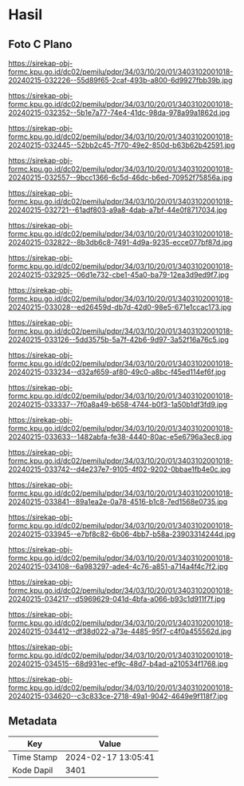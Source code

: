 # Hasil

## Foto C Plano

https://sirekap-obj-formc.kpu.go.id/dc02/pemilu/pdpr/34/03/10/20/01/3403102001018-20240215-032226--55d89f65-2caf-493b-a800-6d9927fbb39b.jpg

https://sirekap-obj-formc.kpu.go.id/dc02/pemilu/pdpr/34/03/10/20/01/3403102001018-20240215-032352--5b1e7a77-74e4-41dc-98da-978a99a1862d.jpg

https://sirekap-obj-formc.kpu.go.id/dc02/pemilu/pdpr/34/03/10/20/01/3403102001018-20240215-032445--52bb2c45-7f70-49e2-850d-b63b62b42591.jpg

https://sirekap-obj-formc.kpu.go.id/dc02/pemilu/pdpr/34/03/10/20/01/3403102001018-20240215-032557--9bcc1366-6c5d-46dc-b6ed-70952f75856a.jpg

https://sirekap-obj-formc.kpu.go.id/dc02/pemilu/pdpr/34/03/10/20/01/3403102001018-20240215-032721--61adf803-a9a8-4dab-a7bf-44e0f8717034.jpg

https://sirekap-obj-formc.kpu.go.id/dc02/pemilu/pdpr/34/03/10/20/01/3403102001018-20240215-032822--8b3db6c8-7491-4d9a-9235-ecce077bf87d.jpg

https://sirekap-obj-formc.kpu.go.id/dc02/pemilu/pdpr/34/03/10/20/01/3403102001018-20240215-032925--06d1e732-cbe1-45a0-ba79-12ea3d9ed9f7.jpg

https://sirekap-obj-formc.kpu.go.id/dc02/pemilu/pdpr/34/03/10/20/01/3403102001018-20240215-033028--ed26459d-db7d-42d0-98e5-671e1ccac173.jpg

https://sirekap-obj-formc.kpu.go.id/dc02/pemilu/pdpr/34/03/10/20/01/3403102001018-20240215-033126--5dd3575b-5a7f-42b6-9d97-3a52f16a76c5.jpg

https://sirekap-obj-formc.kpu.go.id/dc02/pemilu/pdpr/34/03/10/20/01/3403102001018-20240215-033234--d32af659-af80-49c0-a8bc-f45ed114ef6f.jpg

https://sirekap-obj-formc.kpu.go.id/dc02/pemilu/pdpr/34/03/10/20/01/3403102001018-20240215-033337--7f0a8a49-b658-4744-b0f3-1a50b1df3fd9.jpg

https://sirekap-obj-formc.kpu.go.id/dc02/pemilu/pdpr/34/03/10/20/01/3403102001018-20240215-033633--1482abfa-fe38-4440-80ac-e5e6796a3ec8.jpg

https://sirekap-obj-formc.kpu.go.id/dc02/pemilu/pdpr/34/03/10/20/01/3403102001018-20240215-033742--d4e237e7-9105-4f02-9202-0bbae1fb4e0c.jpg

https://sirekap-obj-formc.kpu.go.id/dc02/pemilu/pdpr/34/03/10/20/01/3403102001018-20240215-033841--89a1ea2e-0a78-4516-b1c8-7ed1568e0735.jpg

https://sirekap-obj-formc.kpu.go.id/dc02/pemilu/pdpr/34/03/10/20/01/3403102001018-20240215-033945--e7bf8c82-6b06-4bb7-b58a-23903314244d.jpg

https://sirekap-obj-formc.kpu.go.id/dc02/pemilu/pdpr/34/03/10/20/01/3403102001018-20240215-034108--6a983297-ade4-4c76-a851-a714a4f4c7f2.jpg

https://sirekap-obj-formc.kpu.go.id/dc02/pemilu/pdpr/34/03/10/20/01/3403102001018-20240215-034217--d5969629-041d-4bfa-a066-b93c1d911f7f.jpg

https://sirekap-obj-formc.kpu.go.id/dc02/pemilu/pdpr/34/03/10/20/01/3403102001018-20240215-034412--df38d022-a73e-4485-95f7-c4f0a455562d.jpg

https://sirekap-obj-formc.kpu.go.id/dc02/pemilu/pdpr/34/03/10/20/01/3403102001018-20240215-034515--68d931ec-ef9c-48d7-b4ad-a210534f1768.jpg

https://sirekap-obj-formc.kpu.go.id/dc02/pemilu/pdpr/34/03/10/20/01/3403102001018-20240215-034620--c3c833ce-2718-49a1-9042-4649e9f118f7.jpg


## Metadata

| Key        | Value               |
| ---------- | ------------------- |
| Time Stamp | 2024-02-17 13:05:41 |
| Kode Dapil | 3401                |



